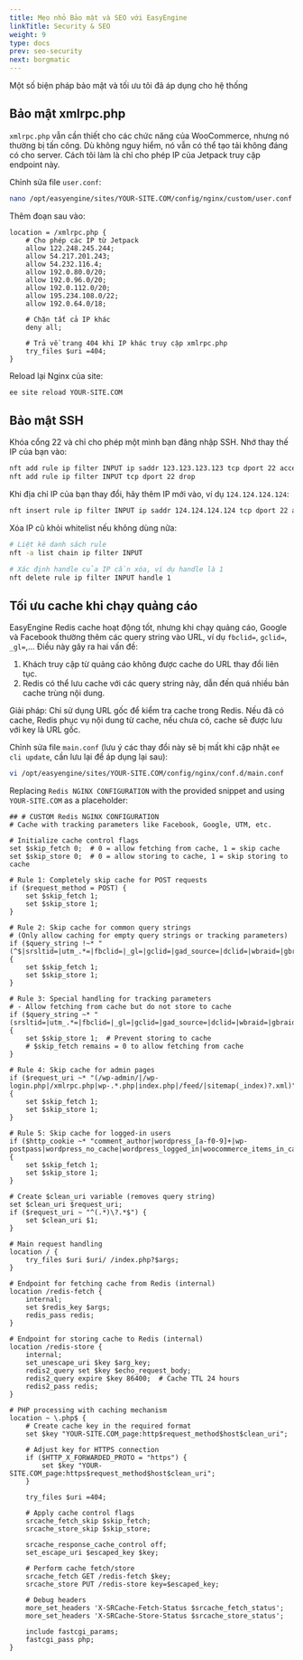 ```yaml
---
title: Mẹo nhỏ Bảo mật và SEO với EasyEngine
linkTitle: Security & SEO
weight: 9
type: docs
prev: seo-security
next: borgmatic
---
```


Một số biện pháp bảo mật và tối ưu tôi đã áp dụng cho hệ thống

## Bảo mật xmlrpc.php  

`xmlrpc.php` vẫn cần thiết cho các chức năng của WooCommerce, nhưng nó thường bị tấn công. Dù không nguy hiểm, nó vẫn có thể tạo tải không đáng có cho server. Cách tôi làm là chỉ cho phép IP của Jetpack truy cập endpoint này.  

Chỉnh sửa file `user.conf`:  

```bash
nano /opt/easyengine/sites/YOUR-SITE.COM/config/nginx/custom/user.conf
```

Thêm đoạn sau vào:  

```nginx
location = /xmlrpc.php {
    # Cho phép các IP từ Jetpack
    allow 122.248.245.244;
    allow 54.217.201.243;
    allow 54.232.116.4;
    allow 192.0.80.0/20;
    allow 192.0.96.0/20;
    allow 192.0.112.0/20;
    allow 195.234.108.0/22;
    allow 192.0.64.0/18;

    # Chặn tất cả IP khác
    deny all;

    # Trả về trang 404 khi IP khác truy cập xmlrpc.php
    try_files $uri =404;
}
```

Reload lại Nginx của site:  

```bash
ee site reload YOUR-SITE.COM 
```

## Bảo mật SSH  

Khóa cổng 22 và chỉ cho phép một mình bạn đăng nhập SSH. Nhớ thay thế IP của bạn vào:  

```bash
nft add rule ip filter INPUT ip saddr 123.123.123.123 tcp dport 22 accept
nft add rule ip filter INPUT tcp dport 22 drop
```

Khi địa chỉ IP của bạn thay đổi, hãy thêm IP mới vào, ví dụ `124.124.124.124`:  

```bash
nft insert rule ip filter INPUT ip saddr 124.124.124.124 tcp dport 22 accept
```

Xóa IP cũ khỏi whitelist nếu không dùng nữa:  

```bash
# Liệt kê danh sách rule
nft -a list chain ip filter INPUT 

# Xác định handle của IP cần xóa, ví dụ handle là 1
nft delete rule ip filter INPUT handle 1 
```

## Tối ưu cache khi chạy quảng cáo  

EasyEngine Redis cache hoạt động tốt, nhưng khi chạy quảng cáo, Google và Facebook thường thêm các query string vào URL, ví dụ `fbclid=`, `gclid=`, `_gl=`,... Điều này gây ra hai vấn đề:  

1. Khách truy cập từ quảng cáo không được cache do URL thay đổi liên tục.  
2. Redis có thể lưu cache với các query string này, dẫn đến quá nhiều bản cache trùng nội dung.  

Giải pháp: Chỉ sử dụng URL gốc để kiểm tra cache trong Redis. Nếu đã có cache, Redis phục vụ nội dung từ cache, nếu chưa có, cache sẽ được lưu với key là URL gốc.  

Chỉnh sửa file `main.conf` (lưu ý các thay đổi này sẽ bị mất khi cập nhật `ee cli update`, cần lưu lại để áp dụng lại sau):  

```bash
vi /opt/easyengine/sites/YOUR-SITE.COM/config/nginx/conf.d/main.conf
```

Replacing `Redis NGINX CONFIGURATION` with the provided snippet and using `YOUR-SITE.COM` as a placeholder:

```nginx
## # CUSTOM Redis NGINX CONFIGURATION
# Cache with tracking parameters like Facebook, Google, UTM, etc.

# Initialize cache control flags
set $skip_fetch 0;  # 0 = allow fetching from cache, 1 = skip cache
set $skip_store 0;  # 0 = allow storing to cache, 1 = skip storing to cache

# Rule 1: Completely skip cache for POST requests
if ($request_method = POST) {
    set $skip_fetch 1;
    set $skip_store 1;
}

# Rule 2: Skip cache for common query strings
# (Only allow caching for empty query strings or tracking parameters)
if ($query_string !~* "(^$|srsltid=|utm_.*=|fbclid=|_gl=|gclid=|gad_source=|dclid=|wbraid=|gbraid=|gclsrc=)") {
    set $skip_fetch 1;
    set $skip_store 1;
}

# Rule 3: Special handling for tracking parameters
# - Allow fetching from cache but do not store to cache
if ($query_string ~* "(srsltid=|utm_.*=|fbclid=|_gl=|gclid=|gad_source=|dclid=|wbraid=|gbraid=|gclsrc=)") {
    set $skip_store 1;  # Prevent storing to cache
    # $skip_fetch remains = 0 to allow fetching from cache
}

# Rule 4: Skip cache for admin pages
if ($request_uri ~* "(/wp-admin/|/wp-login.php|/xmlrpc.php|wp-.*.php|index.php|/feed/|sitemap(_index)?.xml)") {
    set $skip_fetch 1;
    set $skip_store 1;
}

# Rule 5: Skip cache for logged-in users
if ($http_cookie ~* "comment_author|wordpress_[a-f0-9]+|wp-postpass|wordpress_no_cache|wordpress_logged_in|woocommerce_items_in_cart") {
    set $skip_fetch 1;
    set $skip_store 1;
}

# Create $clean_uri variable (removes query string)
set $clean_uri $request_uri;
if ($request_uri ~ "^(.*)\?.*$") {
    set $clean_uri $1;
}

# Main request handling
location / {
    try_files $uri $uri/ /index.php?$args;
}

# Endpoint for fetching cache from Redis (internal)
location /redis-fetch {
    internal;
    set $redis_key $args;
    redis_pass redis;
}

# Endpoint for storing cache to Redis (internal)
location /redis-store {
    internal;
    set_unescape_uri $key $arg_key;
    redis2_query set $key $echo_request_body;
    redis2_query expire $key 86400;  # Cache TTL 24 hours
    redis2_pass redis;
}

# PHP processing with caching mechanism
location ~ \.php$ {
    # Create cache key in the required format
    set $key "YOUR-SITE.COM_page:http$request_method$host$clean_uri";
    
    # Adjust key for HTTPS connection
    if ($HTTP_X_FORWARDED_PROTO = "https") {
        set $key "YOUR-SITE.COM_page:https$request_method$host$clean_uri";
    }

    try_files $uri =404;

    # Apply cache control flags
    srcache_fetch_skip $skip_fetch;
    srcache_store_skip $skip_store;

    srcache_response_cache_control off;
    set_escape_uri $escaped_key $key;

    # Perform cache fetch/store
    srcache_fetch GET /redis-fetch $key;
    srcache_store PUT /redis-store key=$escaped_key;

    # Debug headers
    more_set_headers 'X-SRCache-Fetch-Status $srcache_fetch_status';
    more_set_headers 'X-SRCache-Store-Status $srcache_store_status';

    include fastcgi_params;
    fastcgi_pass php;
}
```
